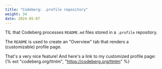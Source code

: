 ```yaml
---
title: "Codeberg: .profile repository"
weight: 34
date: 2024-05-07
---
```


TIL that Codeberg processes `README.md` files stored in a `.profile` repository.

The `README` is used to create an "Overview" tab that renders a (customizable) profile page.

That's a very nice feature! And here's a link to my customized profile page: {% ext "codeberg.org/ttntm", "https://codeberg.org/ttntm" %}
